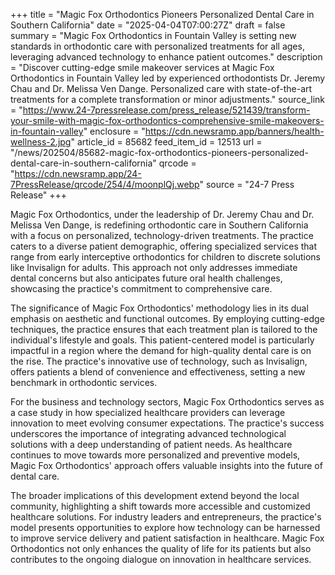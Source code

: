 +++
title = "Magic Fox Orthodontics Pioneers Personalized Dental Care in Southern California"
date = "2025-04-04T07:00:27Z"
draft = false
summary = "Magic Fox Orthodontics in Fountain Valley is setting new standards in orthodontic care with personalized treatments for all ages, leveraging advanced technology to enhance patient outcomes."
description = "Discover cutting-edge smile makeover services at Magic Fox Orthodontics in Fountain Valley led by experienced orthodontists Dr. Jeremy Chau and Dr. Melissa Ven Dange. Personalized care with state-of-the-art treatments for a complete transformation or minor adjustments."
source_link = "https://www.24-7pressrelease.com/press_release/521439/transform-your-smile-with-magic-fox-orthodontics-comprehensive-smile-makeovers-in-fountain-valley"
enclosure = "https://cdn.newsramp.app/banners/health-wellness-2.jpg"
article_id = 85682
feed_item_id = 12513
url = "/news/202504/85682-magic-fox-orthodontics-pioneers-personalized-dental-care-in-southern-california"
qrcode = "https://cdn.newsramp.app/24-7PressRelease/qrcode/254/4/moonplQj.webp"
source = "24-7 Press Release"
+++

<p>Magic Fox Orthodontics, under the leadership of Dr. Jeremy Chau and Dr. Melissa Ven Dange, is redefining orthodontic care in Southern California with a focus on personalized, technology-driven treatments. The practice caters to a diverse patient demographic, offering specialized services that range from early interceptive orthodontics for children to discrete solutions like Invisalign for adults. This approach not only addresses immediate dental concerns but also anticipates future oral health challenges, showcasing the practice's commitment to comprehensive care.</p><p>The significance of Magic Fox Orthodontics' methodology lies in its dual emphasis on aesthetic and functional outcomes. By employing cutting-edge techniques, the practice ensures that each treatment plan is tailored to the individual's lifestyle and goals. This patient-centered model is particularly impactful in a region where the demand for high-quality dental care is on the rise. The practice's innovative use of technology, such as Invisalign, offers patients a blend of convenience and effectiveness, setting a new benchmark in orthodontic services.</p><p>For the business and technology sectors, Magic Fox Orthodontics serves as a case study in how specialized healthcare providers can leverage innovation to meet evolving consumer expectations. The practice's success underscores the importance of integrating advanced technological solutions with a deep understanding of patient needs. As healthcare continues to move towards more personalized and preventive models, Magic Fox Orthodontics' approach offers valuable insights into the future of dental care.</p><p>The broader implications of this development extend beyond the local community, highlighting a shift towards more accessible and customized healthcare solutions. For industry leaders and entrepreneurs, the practice's model presents opportunities to explore how technology can be harnessed to improve service delivery and patient satisfaction in healthcare. Magic Fox Orthodontics not only enhances the quality of life for its patients but also contributes to the ongoing dialogue on innovation in healthcare services.</p>